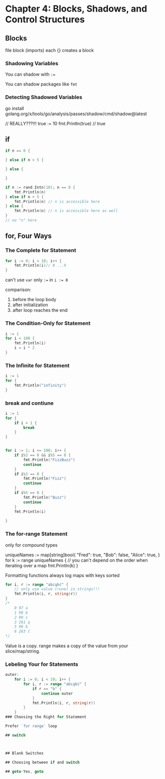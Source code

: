 # Chapter 4: Blocks, Shadows, and Control Structures

## Blocks

file block (imports)
each {} creates a block

### Shadowing Variables

You can shadow with `:=`

You can shadow packages like `fmt`

### Detecting Shadowed Variables

go install golang.org/x/tools/go/analysis/passes/shadow/cmd/shadow@latest

// REALLY???!!!
true := 10
fmt.Println(true) // true

## if

```go
if n == 0 {

} else if n > 5 {

} else {

}
```

```go
if n := rand.Intn(10); n == 0 {
    fmt.Println(n)
} else if n > 5 {
    fmt.Println(n) // n is accessible here
} else {
    fmt.Println(n) // n is accessible here as well
}
// no "n" here
```

## for, Four Ways



### The Complete for Statement

```go
for i := 0; i < 10; i++ {
    fmt.Println(i)// 0 ...9 
}
```
can't use `var` only `:=` in `i := 0`

comparison:
1. before the loop body
2. after initialization
3. after loop reaches the end

### The Condition-Only for Statement

```go
i := 1
for i < 100 {
    fmt.Println(i)
    i = i * 2
}
```


### The Infinite for Statement

```go
i := 1
for {
    fmt.Println("infinity")
}
```

### break and contiune

```go
i := 1
for {
    if i > 1 {
        break
    }
}
```

```go

for i := 1; i <= 100; i++ {
    if i%3 == 0 && i%5 == 0 {
        fmt.Println("FizzBuzz")
        continue
    }
    if i%3 == 0 {
        fmt.Println("Fizz")
        continue
    }
    if i%5 == 0 {
        fmt.Println("Buzz")
        continue
    }
    fmt.Println(i)
   
}
```

### The for-range Statement

only for compound types

uniqueNames := map[string]bool{
		"Fred":  true,
		"Bob":   false,
		"Alice": true,
	}
	for k := range uniqueNames {
		// you can't depend on the order when iterating over a map
		fmt.Println(k)
	}

Formatting functions always log maps with keys sorted

```go
for i, r := range "abcąbć" {
    // only use value (rune) in strings!!!
    fmt.Println(i, r, string(r))
}
/*
    0 97 a
    1 98 b
    2 99 c
    3 261 ą
    5 98 b
    6 263 ć
*/
```

Value is a copy. range makes a copy of the value from your slice/map/string. 

### Lebeling Your for Statements


```go
outer:
    for i := 0; i < 10; i++ {
        for i, r := range "abcąbć" {
            if r == "b" {
                continue outer
            }
            fmt.Println(i, r, string(r))
        }
    }
### Choosing the Right for Statement

Prefer `for range` loop

## switch



## Blank Switches

## Choosing between if and switch

## goto-Yes, goto

